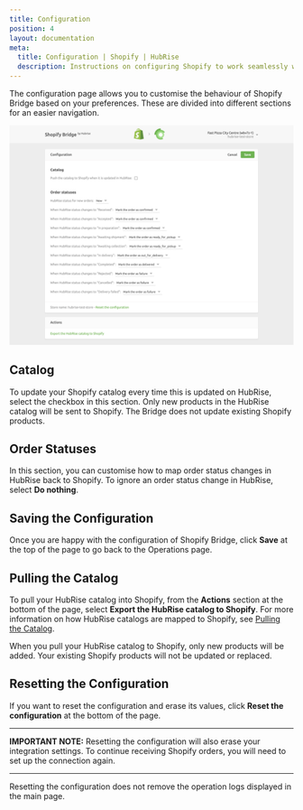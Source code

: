 ```yaml
---
title: Configuration
position: 4
layout: documentation
meta:
  title: Configuration | Shopify | HubRise
  description: Instructions on configuring Shopify to work seamlessly with HubRise and your EPOS or other apps connected to HubRise. Configuration is simple.
---
```


The configuration page allows you to customise the behaviour of Shopify Bridge based on your preferences.
These are divided into different sections for an easier navigation.

![Shopify Bridge configuration page](../images/004-en-shopify-configuration-page.png)

## Catalog

To update your Shopify catalog every time this is updated on HubRise, select the checkbox in this section.
Only new products in the HubRise catalog will be sent to Shopify. The Bridge does not update existing Shopify products. 

## Order Statuses

In this section, you can customise how to map order status changes in HubRise back to Shopify.
To ignore an order status change in HubRise, select **Do nothing**.

## Saving the Configuration

Once you are happy with the configuration of Shopify Bridge, click **Save** at the top of the page to go back to the Operations page.

## Pulling the Catalog

To pull your HubRise catalog into Shopify, from the **Actions** section at the bottom of the page, select **Export the HubRise catalog to Shopify**. For more information on how HubRise catalogs are mapped to Shopify, see [Pulling the Catalog](/apps/shopify/pulling-catalog).

When you pull your HubRise catalog to Shopify, only new products will be added. Your existing Shopify products will not be updated or replaced.

## Resetting the Configuration

If you want to reset the configuration and erase its values, click **Reset the configuration** at the bottom of the page.

---

**IMPORTANT NOTE:** Resetting the configuration will also erase your integration settings. To continue receiving Shopify orders, you will need to set up the connection again.

---

Resetting the configuration does not remove the operation logs displayed in the main page.